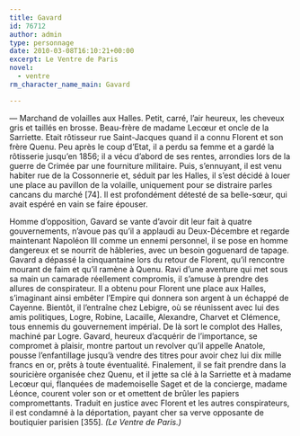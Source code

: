 ```yaml
---
title: Gavard
id: 76712
author: admin
type: personnage
date: 2010-03-08T16:10:21+00:00
excerpt: Le Ventre de Paris
novel:
  - ventre
rm_character_name_main: Gavard

---
```

— Marchand de volailles aux Halles. Petit, carré, l&rsquo;air heureux, les cheveux gris et taillés en brosse. Beau-frère de madame Lecœur et oncle de la Sarriette. Etait rôtisseur rue Saint-Jacques quand il a connu Florent et son frère Quenu. Peu après le coup d&rsquo;Etat, il a perdu sa femme et a gardé la rôtisserie jusqu&rsquo;en 1856; il a vécu d&rsquo;abord de ses rentes, arrondies lors de la guerre de Crimée par une fourniture militaire. Puis, s&rsquo;ennuyant, il est venu habiter rue de la Cossonnerie et, séduit par les Halles, il s&rsquo;est décidé à louer une place au pavillon de la volaille, uniquement pour se distraire parles cancans du marché [74]. Il est profondément détesté de sa belle-sœur, qui avait espéré en vain se faire épouser.

Homme d&rsquo;opposition, Gavard se vante d&rsquo;avoir dit leur fait à quatre gouvernements, n&rsquo;avoue pas qu&rsquo;il a applaudi au Deux-Décembre et regarde maintenant Napoléon III comme un ennemi personnel, il se pose en homme dangereux et se nourrit de hâbleries, avec un besoin goguenard de tapage. Gavard a dépassé la cinquantaine lors du retour de Florent, qu&rsquo;il rencontre mourant de faim et qu&rsquo;il ramène à Quenu. Ravi d&rsquo;une aventure qui met sous sa main un camarade réellement compromis, il s&rsquo;amuse à prendre des allures de conspirateur. Il a obtenu pour Florent une place aux Halles, s&rsquo;imaginant ainsi embêter l&rsquo;Empire qui donnera son argent à un échappé de Cayenne. Bientôt, il l&rsquo;entraîne chez Lebigre, où se réunissent avec lui des amis politiques, Logre, Robine, Lacaille, Alexandre, Charvet et Clémence, tous ennemis du gouvernement impérial. De là sort le complot des Halles, machiné par Logre. Gavard, heureux d&rsquo;acquérir de l&rsquo;importance, se compromet à plaisir, montre partout un revolver qu&rsquo;il appelle Anatole, pousse l&rsquo;enfantillage jusqu&rsquo;à vendre des titres pour avoir chez lui dix mille francs en or, prêts à toute éventualité. Finalement, il se fait prendre dans la souricière organisée chez Quenu, et il jette sa clé à la Sarriette et à madame Lecœur qui, flanquées de mademoiselle Saget et de la concierge, madame Léonce, courent voler son or et omettent de brûler les papiers compromettants. Traduit en justice avec Florent et les autres conspirateurs, il est condamné à la déportation, payant cher sa verve opposante de boutiquier parisien [355]. _(Le Ventre de Paris.)_